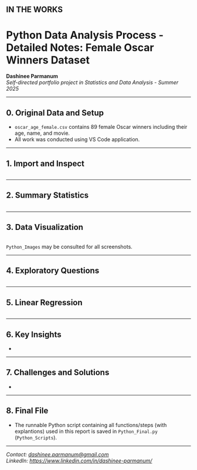 ## IN THE WORKS

# Python Data Analysis Process - Detailed Notes: Female Oscar Winners Dataset

**Dashinee Parmanum**  
*Self-directed portfolio project in Statistics and Data Analysis - Summer 2025*

---
## 0. Original Data and Setup
- `oscar_age_female.csv` contains 89 female Oscar winners including their age, name, and movie.
- All work was conducted using VS Code application.

---
## 1. Import and Inspect
```python

```
---
## 2. Summary Statistics
```python

```
---
## 3. Data Visualization
```python

```
`Python_Images` may be consulted for all screenshots.

---
## 4. Exploratory Questions
```python

```

---
## 5. Linear Regression
```python

```

---
## 6. Key Insights
- 
  
---
## 7. Challenges and Solutions
-

---
## 8. Final File
- The runnable Python script containing all functions/steps (with explantions) used in this report is saved in `Python_Final.py` (`Python_Scripts`).

---
*Contact: dashinee.parmanum@gmail.com*  
*LinkedIn: https://www.linkedin.com/in/dashinee-parmanum/*
